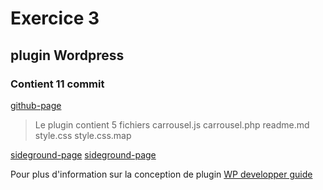 # Exercice 3 
## plugin Wordpress
### Contient 11 commit

[github-page](https://github.com/laetiJSTE/31w-extension-tp1)
>Le plugin contient 5 fichiers
carrousel.js
carrousel.php
readme.md
style.css
style.css.map

[sideground-page](http://eddym96.sg-host.com/description-du-cours-582-1m1-creation-video/)
[sideground-page](http://eddym96.sg-host.com/description-du-cours-582-1m2-conception-graphique-et-imagerie-matricielle/)

Pour plus d'information sur la conception de plugin
[WP developper guide](https://developper.wordpress.org/plugins)
